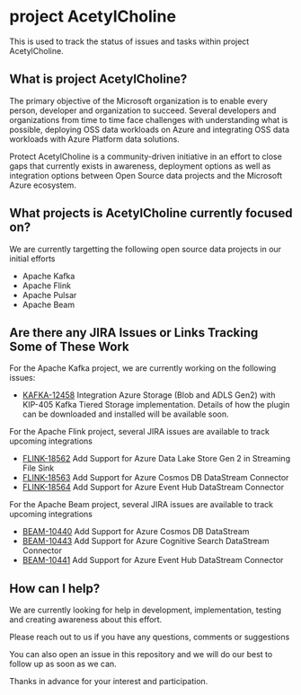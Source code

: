 # project AcetylCholine
This is used to track the status of issues and tasks within project AcetylCholine.

## What is project AcetylCholine?
The primary objective of the Microsoft organization is to enable every person, developer and organization to succeed. Several developers and organizations from time to time face challenges with understanding what is possible, deploying OSS data workloads on Azure and integrating OSS data workloads with Azure Platform data solutions.

Protect AcetylCholine is a community-driven initiative in an effort to close gaps that currently exists in awareness, deployment options as well as integration options between Open Source data projects and the Microsoft Azure ecosystem.

## What projects is AcetylCholine currently focused on?
We are currently targetting the following open source data projects in our initial efforts

- Apache Kafka 
- Apache Flink
- Apache Pulsar
- Apache Beam

## Are there any JIRA Issues or Links Tracking Some of These Work

For the Apache Kafka project, we are currently working on the following issues:
- [KAFKA-12458](https://issues.apache.org/jira/browse/KAFKA-12458) Integration Azure Storage (Blob and ADLS Gen2) with KIP-405 Kafka Tiered Storage implementation. Details of how the plugin can be downloaded and installed will be available soon.

For the Apache Flink project, several JIRA issues are available to track upcoming integrations
- [FLINK-18562](https://issues.apache.org/jira/browse/FLINK-18562) Add Support for Azure Data Lake Store Gen 2 in Streaming File Sink 
- [FLINK-18563](https://issues.apache.org/jira/browse/FLINK-18563) Add Support for Azure Cosmos DB DataStream Connector
- [FLINK-18564](https://issues.apache.org/jira/browse/FLINK-18564) Add Support for Azure Event Hub DataStream Connector


For the Apache Beam project, several JIRA issues are available to track upcoming integrations
- [BEAM-10440](https://issues.apache.org/jira/browse/BEAM-10440) Add Support for Azure Cosmos DB DataStream
- [BEAM-10443](https://issues.apache.org/jira/browse/BEAM-10443) Add Support for Azure Cognitive Search DataStream Connector
- [BEAM-10441](https://issues.apache.org/jira/browse/BEAM-10441) Add Support for Azure Event Hub DataStream Connector

## How can I help?

We are currently looking for help in development, implementation, testing and creating awareness about this effort.

Please reach out to us if you have any questions, comments or suggestions

You can also open an issue in this repository and we will do our best to follow up as soon as we can.

Thanks in advance for your interest and participation.
